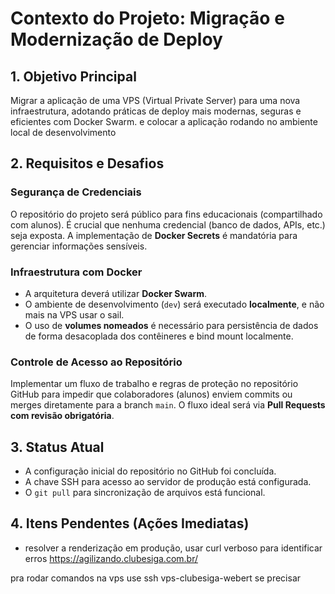 # Contexto do Projeto: Migração e Modernização de Deploy

## 1. Objetivo Principal
Migrar a aplicação de uma VPS (Virtual Private Server) para uma nova infraestrutura, adotando práticas de deploy mais modernas, seguras e eficientes com Docker Swarm. e colocar a aplicação rodando no ambiente local de desenvolvimento

## 2. Requisitos e Desafios

### Segurança de Credenciais
O repositório do projeto será público para fins educacionais (compartilhado com alunos). É crucial que nenhuma credencial (banco de dados, APIs, etc.) seja exposta. A implementação de **Docker Secrets** é mandatória para gerenciar informações sensíveis.

### Infraestrutura com Docker
- A arquitetura deverá utilizar **Docker Swarm**.
- O ambiente de desenvolvimento (`dev`) será executado **localmente**, e não mais na VPS usar o sail.
- O uso de **volumes nomeados** é necessário para persistência de dados de forma desacoplada dos contêineres e bind mount localmente.

### Controle de Acesso ao Repositório
Implementar um fluxo de trabalho e regras de proteção no repositório GitHub para impedir que colaboradores (alunos) enviem commits ou merges diretamente para a branch `main`. O fluxo ideal será via **Pull Requests com revisão obrigatória**.

## 3. Status Atual
- A configuração inicial do repositório no GitHub foi concluída.
- A chave SSH para acesso ao servidor de produção está configurada.
- O `git pull` para sincronização de arquivos está funcional.

## 4. Itens Pendentes (Ações Imediatas)
- resolver a renderização em produção, usar curl verboso para identificar erros 
https://agilizando.clubesiga.com.br/ 

pra rodar comandos na vps use ssh vps-clubesiga-webert se precisar 